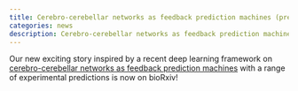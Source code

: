 ```yaml
---
title: Cerebro-cerebellar networks as feedback prediction machines (preprint on bioRxiv)
categories: news
description: Cerebro-cerebellar networks as feedback prediction machines (preprint on bioRxiv)
---
```


Our new exciting story inspired by a recent deep learning framework on [cerebro-cerebellar networks as feedback prediction machines](https://www.biorxiv.org/content/10.1101/2022.01.28.477827v1) with a range of experimental predictions is now on bioRxiv!